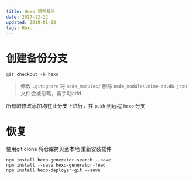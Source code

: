 ```yaml
---
title: Hexo 博客备份
date: 2017-12-22
updated: 2018-01-18
tags: Hexo
---
```


# 创建备份分支
```
git checkout -b hexo
```

> 修改 `.gitignore` 将 `node_modules/` 删除
> `node_modules\mime-db\db.json` 文件会被忽略，需手动add

所有的修改添加均在此分支下进行，并 `push` 到远程 `hexo` 分支

# 恢复

使用git clone 将仓库拷贝至本地
重新安装插件
```
npm install hexo-generator-search --save
npm install --save hexo-generator-feed
npm install hexo-deployer-git --save
```
